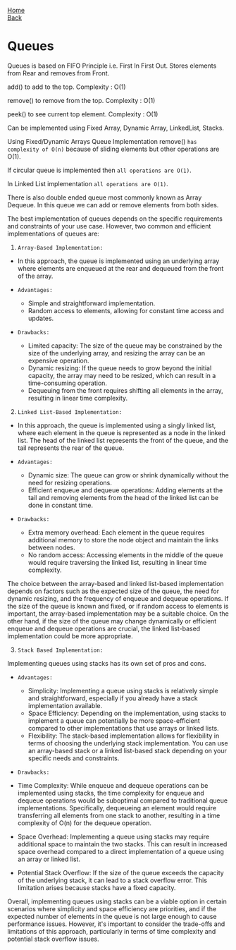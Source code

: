 [Home](../../readme.md) <br>
[Back](../00_linear_ds.md)

# Queues

Queues is based on FIFO Principle i.e. First In First Out.
Stores elements from Rear and removes from Front.

add() to add to the top. Complexity : O(1)

remove() to remove from the top. Complexity : O(1)

peek() to see current top element. Complexity : O(1)

Can be implemented using Fixed Array, Dynamic Array, LinkedList, Stacks.

Using Fixed/Dynamic Arrays Queue Implementation remove() `has complexity of O(n)` because of sliding elements but other operations are O(1).

If circular queue is implemented then `all operations are O(1)`.

In Linked List implementation `all operations are O(1)`.

There is also double ended queue most commonly known as Array Dequeue. In this queue we can add or remove elements from both sides.

The best implementation of queues depends on the specific requirements and constraints of your use case. However, two common and efficient implementations of queues are:

1. `Array-Based Implementation:`

- In this approach, the queue is implemented using an underlying array where elements are enqueued at the rear and dequeued from the front of the array.
- `Advantages:`

  - Simple and straightforward implementation.
  - Random access to elements, allowing for constant time access and updates.

- `Drawbacks:`

  - Limited capacity: The size of the queue may be constrained by the size of the underlying array, and resizing the array can be an expensive operation.
  - Dynamic resizing: If the queue needs to grow beyond the initial capacity, the array may need to be resized, which can result in a time-consuming operation.
  - Dequeuing from the front requires shifting all elements in the array, resulting in linear time complexity.

2. `Linked List-Based Implementation:`

- In this approach, the queue is implemented using a singly linked list, where each element in the queue is represented as a node in the linked list. The head of the linked list represents the front of the queue, and the tail represents the rear of the queue.
- `Advantages:`

  - Dynamic size: The queue can grow or shrink dynamically without the need for resizing operations.
  - Efficient enqueue and dequeue operations: Adding elements at the tail and removing elements from the head of the linked list can be done in constant time.

- `Drawbacks:`

  - Extra memory overhead: Each element in the queue requires additional memory to store the node object and maintain the links between nodes.
  - No random access: Accessing elements in the middle of the queue would require traversing the linked list, resulting in linear time complexity.

The choice between the array-based and linked list-based implementation depends on factors such as the expected size of the queue, the need for dynamic resizing, and the frequency of enqueue and dequeue operations. If the size of the queue is known and fixed, or if random access to elements is important, the array-based implementation may be a suitable choice. On the other hand, if the size of the queue may change dynamically or efficient enqueue and dequeue operations are crucial, the linked list-based implementation could be more appropriate.

3. `Stack Based Implementation:`

Implementing queues using stacks has its own set of pros and cons.

- `Advantages:`

  - Simplicity: Implementing a queue using stacks is relatively simple and straightforward, especially if you already have a stack implementation available.
  - Space Efficiency: Depending on the implementation, using stacks to implement a queue can potentially be more space-efficient compared to other implementations that use arrays or linked lists.
  - Flexibility: The stack-based implementation allows for flexibility in terms of choosing the underlying stack implementation. You can use an array-based stack or a linked list-based stack depending on your specific needs and constraints.

- `Drawbacks:`

- Time Complexity: While enqueue and dequeue operations can be implemented using stacks, the time complexity for enqueue and dequeue operations would be suboptimal compared to traditional queue implementations. Specifically, dequeueing an element would require transferring all elements from one stack to another, resulting in a time complexity of O(n) for the dequeue operation.
- Space Overhead: Implementing a queue using stacks may require additional space to maintain the two stacks. This can result in increased space overhead compared to a direct implementation of a queue using an array or linked list.
- Potential Stack Overflow: If the size of the queue exceeds the capacity of the underlying stack, it can lead to a stack overflow error. This limitation arises because stacks have a fixed capacity.

Overall, implementing queues using stacks can be a viable option in certain scenarios where simplicity and space efficiency are priorities, and if the expected number of elements in the queue is not large enough to cause performance issues. However, it's important to consider the trade-offs and limitations of this approach, particularly in terms of time complexity and potential stack overflow issues.
